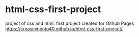 # html-css-first-project
project of css and html.
first project created for Github Pages
https://srnascimento40.github.io/html-css-first-project/
